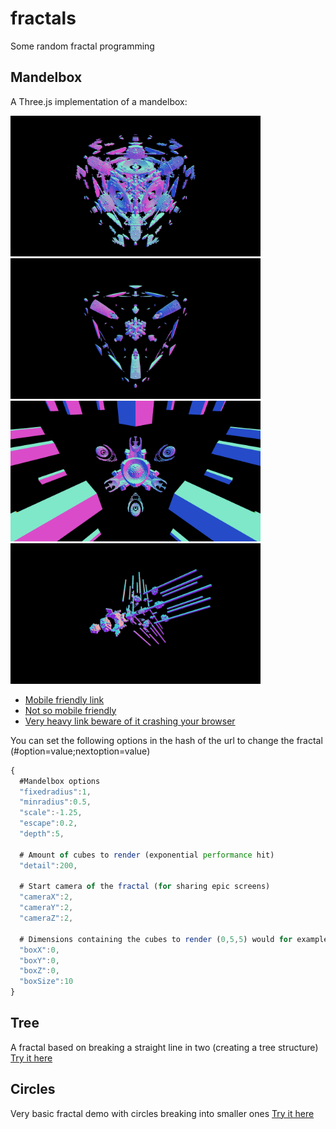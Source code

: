 # fractals

Some random fractal programming

## Mandelbox

A Three.js implementation of a mandelbox:

<img src="https://github.com/MarkArts/fractals/blob/master/mandelbox/screens/1.PNG?raw=true" width="400"> <img src="https://github.com/MarkArts/fractals/blob/master/mandelbox/screens/2.PNG?raw=true" width="400"> <img src="https://github.com/MarkArts/fractals/blob/master/mandelbox/screens/rec2.PNG?raw=true" width="400"> <img src="https://github.com/MarkArts/fractals/blob/master/mandelbox/screens/rec3.PNG?raw=true" width="400">

- [Mobile friendly link](https://markarts.github.io/fractals/mandelbox/index.html#detail=50;cameraX=3;cameraY=3;cameraZ=3;boxSize=5)
- [Not so mobile friendly](https://markarts.github.io/fractals/mandelbox/index.html#detail=100;cameraX=3;cameraY=3;cameraZ=3;boxSize=5;scale=3;escape=3.5)
- [Very heavy link beware of it crashing your browser](https://markarts.github.io/fractals/mandelbox/index.html#detail=300;cameraX=3;cameraY=3;cameraZ=3;boxSize=5;scale=3;escape=2)

You can set the following options in the hash of the url to change the fractal (#option=value;nextoption=value)

```javascript
{
  #Mandelbox options
  "fixedradius":1,
  "minradius":0.5,
  "scale":-1.25,
  "escape":0.2,
  "depth":5,

  # Amount of cubes to render (exponential performance hit)
  "detail":200,

  # Start camera of the fractal (for sharing epic screens)
  "cameraX":2,
  "cameraY":2,
  "cameraZ":2,

  # Dimensions containing the cubes to render (0,5,5) would for example render only the right half of the initial box
  "boxX":0,
  "boxY":0,
  "boxZ":0,
  "boxSize":10
}
```

## Tree

A fractal based on breaking a straight line in two (creating a tree structure)
[Try it here](https://markarts.github.io/fractals/tree)

## Circles

Very basic fractal demo with circles breaking into smaller ones
[Try it here](https://markarts.github.io/fractals/circles)

